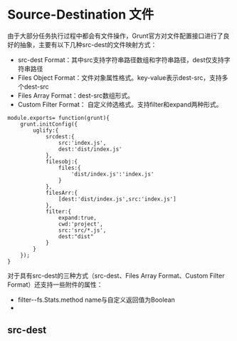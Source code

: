 # Source-Destination 文件

由于大部分任务执行过程中都会有文件操作，Grunt官方对文件配置接口进行了良好的抽象，主要有以下几种src-dest的文件映射方式：
+ src-dest Format：其中src支持字符串路径数组和字符串路径，dest仅支持字符串路径
+ Files Object Format：文件对象属性格式。key-value表示dest-src，支持多个dest-src
+ Files Array Format：dest-src数组形式。
+ Custom Filter Format： 自定义帅选格式。支持filter和expand两种形式。


```
module.exports= function(grunt){
	grunt.initConfig({
		uglify:{
			srcdest:{
				src:'index.js',
				dest:'dist/index.js'
			},
			filesobj:{
				files:{
					'dist/index.js':'index.js'
				}
			},
			filesArr:{
				[dest:'dist/index.js',src:'index.js']
			},
			filter:{
				expand:true,
				cwd:'project',
				src:'src/*.js',
				dest:"dist"
			}
		}
	});
}
```

对于具有src-dest的三种方式（src-dest、Files Array Format、Custom Filter Format）还支持一些附件的属性：
+ filter--fs.Stats.method name与自定义返回值为Boolean
+   


## src-dest 

